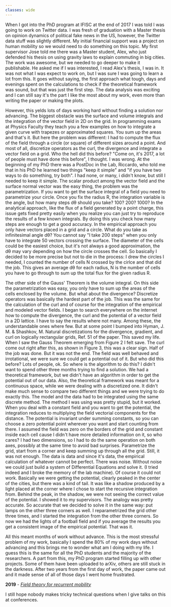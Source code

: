 ```yaml
---
classes: wide
---
```


When I got into the PhD program at IFISC at the end of 2017 I was told I was going to work on Twitter data. 
I was fresh of graduation with a Master thesis on opinion dynamics of political fake news in the US, however, the Twitter data stuff was slightly different.
My initial financial support was a project on human mobility so we would need to do something on this topic.
My first supervisor Jose told me there was a Master student, Alex, who just defended his thesis on using gravity laws to explain commuting in big cities. The work was awesome, but we needed to go deeper to make it publishable. He asked me if I was interested, I read Alex's thesis, I was in.
It was not what I was expect to work on, but I was sure I was going to learn a lot from this.
It goes without saying, the first approach what tough, days and evenings spent on the calculations to check if the theoretical framework was sound, but that was just the first step. 
The data analysis was exciting and I can still say it's the part I like the most about my work, even more than writing the paper or making the plots.

However, this yelds lots of days working hard without finding a solution nor advancing. The biggest obstacle was the surface and volume integrals and the integration of the vector field in 2D on the grid. In programming exams at Physics Faculty they teach you a few examples on how to integrate a given curve with trapezes or approximated squares. You sum up the areas and that's it. But here the problem was different: I had to compute the flux of the field through a circle (or square) of different sizes around a point. And most of all, discretize operators as the curl, the divergence and integrate a vector field on a grid. Who the hell did this before? "Come on, it's 2017, a lot of people must have done this before", I thought. I was wrong.
At the beginning of my PhD there was a PostDoc in the Lab, Riccardo, who told me that in his PhD he learned two things "keep it simple" and "if you have two ways to do something, try both". I had none, or many, i didn't know, but still I needed to keep it simple.
The scalar product among the vector field and the surface normal vector was the easy thing, the problem was the parametrization. If you want to get the surface integral of a field you need to parametrize your circle. Once you fix the radius R, the integration variable is the angle, but how many steps dθ should you take? 100? 200? 1000? In the analytical approach, like the flux of a field generated by a point charge, this issue gets fixed pretty easily when you realize you can just try to reproduce the results of a few known integrals. By doing this you check how many steps are enough to get a good accuracy.
In the empirical approach you only have vectors placed in a grid and a circle. What do you take as infinitesimal angle dθ? You cannot say "I take 200 steps" when you only have to integrate 50 vectors crossing the surface. The diameter of the cells could be the easiest choice, but it's not always a good approximation, the dθ may vary depending on how the circle crosses the cell. So basically I decided to be more precise but not to die in the process: I drew the circles I needed, I counted the number of cells N crossed by the cirlce and that did the job. This gives an average dθ for each radius, N is the number of cells you have to go through to sum up the total flux for the given radius R.

The other side of the Gauss' Theorem is the volume integral. On this side the parametrization was easy, you only have to sum up the areas of the cells enclosed by the volume. But what about the divergence? Discretize operators was basically the hardest part of the job. This was the same for the calculation of the curl and of course for the integration of the empirical and modeled vector fields. I began to search everywhere on the internet how to compute the divergence, the curl and the potential of a vector field in a 2D lattice. I have to say the results where not many. Among these, the understandable ones where few. But at some point I bumped into Hyman, J. M. & Shashkov, M. Natural discretizations for the divergence, gradient, and curl on logically rectangular grids, Ref. 51 of the paper. This saved my life.
When I saw the Gauss Theorem emerging from Figure 2 I felt save. The curl come out right after this, as shown in Figure 3, this was a clear sign. Half of the job was done. But it was not the end.
The field was well behaved and irrotational, we were sure we could get a potential out of it. But who did this before? Lots of people, ok. So where is the algorithm to do this? I didn't want to spend other three months trying to find a solution.
We had a theoretical framework, but we didn't have an algorithm in order to get the potential out of our data. Also, the theoretical framework was meant for a continuous space, while we were dealing with a discretized one. It didn't make much sense to compare two different things and we were trying to do exactly this. The model and the data had to be integrated using the same discrete method.
The method I was using was pretty stupid, but it worked. When you deal with a constant field and you want to get the potential, the integration reduces to multiplying the field vectorial components for the distance. The potential is invariant under summing constants, so you can choose a zero potential point wherever you want and start counting from there. I assumed the field was zero on the borders of the grid and constant inside each cell cause I didn't have more detailed information on it, so who cares? I had two dimensions, so I had to do the same operation on both axes, possibly at the same time to avoid bad surprises. Parametrize the grid, start from a corner and keep summing up through all the grid. Still, it was not enough. The data is data and since it's data, the empirical calculation of whatever cannot be perfect. There was noise. Without noise we could just build a system of Differential Equations and solve it. (I tried indeed and I broke the memory of the lab machine). Of course it could not work. Basically we were getting the potential, clearly peaked in the center of the cities, but there was a kind of tail. It was like a shadow produced by a light placed at the corner where I chose to start the recursive integration from. Behind the peak, in the shadow, we were not seeing the correct value of the potential. I showed it to my supervisors. The analogy was pretty accurate. So accurate that we decided to solve it in the same way: put lamps on the other three corners as well. I reparametrized the grid other three times, and I started the integration from the other three corners. So now we had the lights of a football field and if you average the results you get a consistent image of the empirical potential. That was it.

All this meant months of work without advance. This is the most stressful problem of my work, basically I spend the 80% of my work days without advancing and this brings me to wonder what am I doing with my life. I guess this is the same for all the PhD students and the majority of the researchers.
A part from this, my PhD program started filling up with other projects. Some of them have been uploaded to arXiv, others are still stuck in the darkness.
After two years from the first day of work, the paper came out and it made sense of all of those days I went home frustrated.

**2019** - [*Field theory for recurrent mobility*](https://www.nature.com/articles/s41467-019-11841-2)

I still hope nobody makes tricky technical questions when I give talks on this at conferences.

